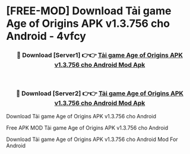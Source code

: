# [FREE-MOD] Download Tải game Age of Origins APK v1.3.756 cho Android - 4vfcy


<div align="center">
<h3>🔴 Download [Server1] 👉👉 <a href="https://apk-comot.site?title=Tải_game_Age_of_Origins_APK_v1.3.756_cho_Android">Tải game Age of Origins APK v1.3.756 cho Android Mod Apk</a></h3><br>

<h3>🔴 Download [Server2] 👉👉 <a href="https://apk-comot.site?title=Tải_game_Age_of_Origins_APK_v1.3.756_cho_Android">Tải game Age of Origins APK v1.3.756 cho Android Mod Apk</a></h3>
</div>



Download Tải game Age of Origins APK v1.3.756 cho Android 

Free APK MOD Tải game Age of Origins APK v1.3.756 cho Android 

Download Tải game Age of Origins APK v1.3.756 cho Android Mod For Android
